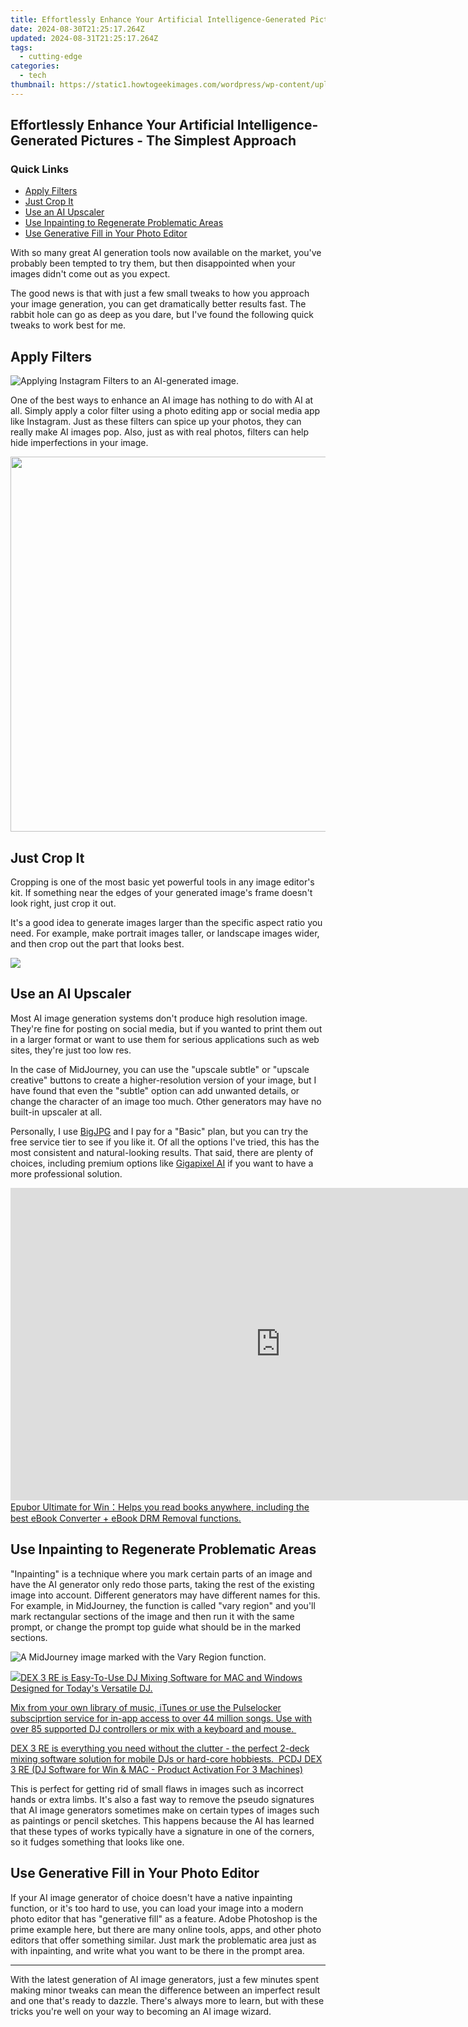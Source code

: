 ```yaml
---
title: Effortlessly Enhance Your Artificial Intelligence-Generated Pictures - The Simplest Approach
date: 2024-08-30T21:25:17.264Z
updated: 2024-08-31T21:25:17.264Z
tags:
  - cutting-edge
categories:
  - tech
thumbnail: https://static1.howtogeekimages.com/wordpress/wp-content/uploads/2024/03/polished-ai-painting.jpg
---
```


## Effortlessly Enhance Your Artificial Intelligence-Generated Pictures - The Simplest Approach

### Quick Links

* [Apply Filters](https://video-capture.techidaily.com/in-2024-in-depth-look-top-6-screen-recording-software-reviewed/)
* [Just Crop It](https://on-screen-recording.techidaily.com/in-2024-5-ways-to-record-gameplay-and-webcam/)
* [Use an AI Upscaler](https://eaxpv-info.techidaily.com/new-in-2024-from-novice-to-pro-youtube-gamers-broadcasting-journey/)
* [Use Inpainting to Regenerate Problematic Areas](https://screen-mirror.techidaily.com/process-of-screen-sharing-vivo-y56-5g-to-pc-detailed-steps-drfone-by-drfone-android/)
* [Use Generative Fill in Your Photo Editor](https://win-answers.techidaily.com/boost-your-gameplay-solving-fps-drops-in-titanfall-2-quickly-and-easily/)

 With so many great AI generation tools now available on the market, you've probably been tempted to try them, but then disappointed when your images didn't come out as you expect. 

 The good news is that with just a few small tweaks to how you approach your image generation, you can get dramatically better results fast. The rabbit hole can go as deep as you dare, but I've found the following quick tweaks to work best for me.

##  Apply Filters

![Applying Instagram Filters to an AI-generated image.](https://static1.howtogeekimages.com/wordpress/wp-content/uploads/2024/03/screenshot-2024-03-26-at-20-46-04.png) 

 One of the best ways to enhance an AI image has nothing to do with AI at all. Simply apply a color filter using a photo editing app or social media app like Instagram. Just as these filters can spice up your photos, they can really make AI images pop. Also, just as with real photos, filters can help hide imperfections in your image.

<!-- affiliate ads begin -->
<a href="https://appsumo.8odi.net/c/5597632/2087484/7443" target="_top" id="2087484"><img src="//a.impactradius-go.com/display-ad/7443-2087484" border="0" alt="" width="1200" height="600"/></a><img height="0" width="0" src="https://appsumo.8odi.net/i/5597632/2087484/7443" style="position:absolute;visibility:hidden;" border="0" />
<!-- affiliate ads end -->
##  Just Crop It

 Cropping is one of the most basic yet powerful tools in any image editor's kit. If something near the edges of your generated image's frame doesn't look right, just crop it out.

 It's a good idea to generate images larger than the specific aspect ratio you need. For example, make portrait images taller, or landscape images wider, and then crop out the part that looks best.

<!-- affiliate ads begin -->
<a href="https://store.massmailsoftware.com/order/checkout.php?PRODS=1095219&QTY=1&AFFILIATE=108875&CART=1"><img src="https://secure.avangate.com/images/merchant/dc87c13749315c7217cdc4ac692e704c/banera_for_partners-20_%281%29.jpg" border="0"></a>
<!-- affiliate ads end -->
##  Use an AI Upscaler

 Most AI image generation systems don't produce high resolution image. They're fine for posting on social media, but if you wanted to print them out in a larger format or want to use them for serious applications such as web sites, they're just too low res.

 In the case of MidJourney, you can use the "upscale subtle" or "upscale creative" buttons to create a higher-resolution version of your image, but I have found that even the "subtle" option can add unwanted details, or change the character of an image too much. Other generators may have no built-in upscaler at all.

 Personally, I use [BigJPG](https://bigjpg.com/) and I pay for a "Basic" plan, but you can try the free service tier to see if you like it. Of all the options I've tried, this has the most consistent and natural-looking results. That said, there are plenty of choices, including premium options like [Gigapixel AI](https://www.topazlabs.com/gigapixel) if you want to have a more professional solution. 

<!-- affiliate ads begin -->
<a href="https://secure.2checkout.com/order/checkout.php?PRODS=4599951&QTY=1&AFFILIATE=108875&CART=1"><iframe width="864" height="500" src="https://www.youtube.com/embed/jVnfr5HudQw" title="The Latest and Easiest Solution to Remove Kindle DRM on Windows (without Degrading)" frameborder="0" allow="accelerometer; autoplay; clipboard-write; encrypted-media; gyroscope; picture-in-picture; web-share" referrerpolicy="strict-origin-when-cross-origin" allowfullscreen></iframe>
Epubor Ultimate for Win：Helps you read books anywhere, including the best eBook Converter + eBook DRM Removal functions.</a>
<!-- affiliate ads end -->
##  Use Inpainting to Regenerate Problematic Areas

 "Inpainting" is a technique where you mark certain parts of an image and have the AI generator only redo those parts, taking the rest of the existing image into account. Different generators may have different names for this. For example, in MidJourney, the function is called "vary region" and you'll mark rectangular sections of the image and then run it with the same prompt, or change the prompt top guide what should be in the marked sections.

![A MidJourney image marked with the  Vary Region function.](https://static1.howtogeekimages.com/wordpress/wp-content/uploads/2024/03/midjourney-vary-region.png) 

<!-- affiliate ads begin -->
<a href="https://shop.pcdj.com/order/checkout.php?PRODS=4698827&QTY=1&AFFILIATE=108875&CART=1"> <img src="https://secure.avangate.com/images/merchant/47f4b6321e9fd8e8f7326a6adc1a7c1e/products/dex3REpage-newmainscreenshot.png" border="0">DEX 3 RE is Easy-To-Use DJ Mixing Software for MAC and Windows Designed for Today's Versatile DJ. 

 Mix from your own library of music, iTunes or use the Pulselocker subsciprtion service for in-app access to over 44 million songs. Use with over 85 supported DJ controllers or mix with a keyboard and mouse.  

 DEX 3 RE is everything you need without the clutter - the perfect 2-deck mixing software solution for mobile DJs or hard-core hobbiests.  
 PCDJ DEX 3 RE (DJ Software for Win & MAC - Product Activation For 3 Machines)</a>
<!-- affiliate ads end -->
 This is perfect for getting rid of small flaws in images such as incorrect hands or extra limbs. It's also a fast way to remove the pseudo signatures that AI image generators sometimes make on certain types of images such as paintings or pencil sketches. This happens because the AI has learned that these types of works typically have a signature in one of the corners, so it fudges something that looks like one.

<!-- affiliate ads begin -->

<!-- affiliate ads end -->
##  Use Generative Fill in Your Photo Editor

 If your AI image generator of choice doesn't have a native inpainting function, or it's too hard to use, you can load your image into a modern photo editor that has "generative fill" as a feature. Adobe Photoshop is the prime example here, but there are many online tools, apps, and other photo editors that offer something similar. Just mark the problematic area just as with inpainting, and write what you want to be there in the prompt area.

---

 With the latest generation of AI image generators, just a few minutes spent making minor tweaks can mean the difference between an imperfect result and one that's ready to dazzle. There's always more to learn, but with these tricks you're well on your way to becoming an AI image wizard.

<ins class="adsbygoogle"
     style="display:block"
     data-ad-format="autorelaxed"
     data-ad-client="ca-pub-7571918770474297"
     data-ad-slot="1223367746"></ins>



<ins class="adsbygoogle"
     style="display:block"
     data-ad-client="ca-pub-7571918770474297"
     data-ad-slot="8358498916"
     data-ad-format="auto"
     data-full-width-responsive="true"></ins>


